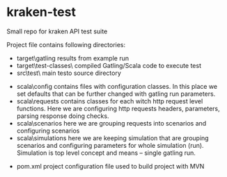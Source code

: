 # kraken-test
Small repo for kraken API test suite

Project file contains following directories:

-	target\gatling results from example run
-	target\test-classes\ compiled Gatling/Scala code to execute test 
-	src\test\ main testo source directory
*	scala\config contains files with configuration classes. In this place we set defaults that can be further changed with gatling run parameters.
*	scala\requests contains classes for each witch http request level functions. Here we are configuring http requests headers, parameters, parsing response doing checks. 
*	scala\scenarios here we are grouping requests into scenarios and configuring scenarios 
*	scala\simulations here we are keeping simulation that are grouping scenarios and configuring parameters for whole simulation (run). Simulation is top level concept and means – single gatling run. 
-	pom.xml project configuration file used to build project with MVN
